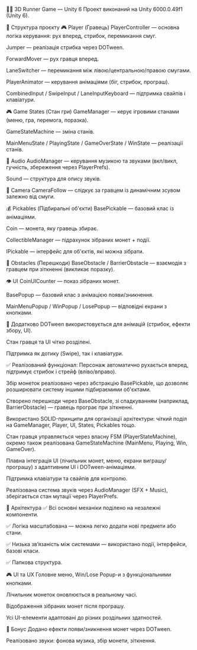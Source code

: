 🏃‍♂️ 3D Runner Game — Unity 6
Проект виконаний на Unity 6000.0.49f1 (Unity 6).

📁 Структура проєкту
🎮 Player (Гравець)
PlayerController — основна логіка керування: рух вперед, стрибок, перемикання смуг.

Jumper — реалізація стрибка через DOTween.

ForwardMover — рух гравця вперед.

LaneSwitcher — перемикання між лівою/центральною/правою смугами.

PlayerAnimator — керування анімаціями (біг, стрибок, програш).

CombinedInput / SwipeInput / LaneInputKeyboard — підтримка свайпів і клавіатури.

🎮 Game States (Стан гри)
GameManager — керує ігровими станами (меню, гра, перемога, поразка).

GameStateMachine — зміна станів.

MainMenuState / PlayingState / GameOverState / WinState — реалізації станів.

🎵 Audio
AudioManager — керування музикою та звуками (вкл/викл, гучність, збереження через PlayerPrefs).

Sound — структура для опису звуків.

🎥 Camera
CameraFollow — слідкує за гравцем із динамічним зсувом залежно від смуги.

💰 Pickables (Підбиральні об'єкти)
BasePickable — базовий клас із анімаціями.

Coin — монета, яку гравець збирає.

CollectibleManager — підрахунок зібраних монет + події.

IPickable — інтерфейс для об'єктів, які можна зібрати.

🧱 Obstacles (Перешкоди)
BaseObstacle / BarrierObstacle — взаємодія з гравцем при зіткненні (викликає поразку).

👁️ UI
CoinUICounter — показ зібраних монет.

BasePopup — базовий клас з анімацією появи/зникнення.

MainMenuPopup / WinPopup / LosePopup — відповідні екрани з кнопками.

🔧 Додатково
DOTween використовується для анімацій (стрибок, ефекти збору, UI).

Стан гравця та UI чітко розділені.

Підтримка як дотику (Swipe), так і клавіатури.

✅ Реалізований функціонал:
Персонаж автоматично рухається вперед, підтримує стрибок і стрейф (вліво/вправо).

Збір монеток реалізовано через абстракцію BasePickable, що дозволяє розширювати систему іншими підбираємими об'єктами.

Створено перешкоди через BaseObstacle, зі спадкуванням (наприклад, BarrierObstacle) — гравець програє при зіткненні.

Використано SOLID-принципи для організації архітектури: чіткий поділ на GameManager, Player, UI, States, Pickables тощо.

Стан гравця управляється через власну FSM (PlayerStateMachine), окремо також реалізована GameStateMachine (MainMenu, Playing, Win, GameOver).

Плавна інтеграція UI (лічильник монет, меню, екрани виграшу/програшу) з адаптивним UI і DOTween-анімаціями.

Підтримка клавіатури та свайпів для контролю.

Реалізована система звуків через AudioManager (SFX + Music), зберігається стан мутації через PlayerPrefs.

🧠 Архітектура
✅ Всі основні механіки поділено на незалежні компоненти.

✅ Логіка масштабована — можна легко додати нові предмети або стани.

✅ Низька зв’язаність між системами — використано події, інтерфейси, базові класи.

✅ Папкова структура.

🎮 UI та UX
Головне меню, Win/Lose Popup-и з функціональними кнопками.

Лічильник монеток оновлюється в реальному часі.

Відображення зібраних монет після програшу.

Усі UI-елементи адаптовані до різних роздільних здатностей.

🌟 Бонус
Додано ефекти появи/зникнення монет через DOTween.

Реалізовано звуки: фонова музика, збір монети, зіткнення.
